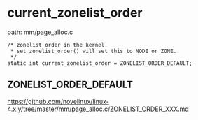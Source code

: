 current_zonelist_order
========================================

path: mm/page_alloc.c
```
/* zonelist order in the kernel.
 * set_zonelist_order() will set this to NODE or ZONE.
 */
static int current_zonelist_order = ZONELIST_ORDER_DEFAULT;
```

ZONELIST_ORDER_DEFAULT
----------------------------------------

https://github.com/novelinux/linux-4.x.y/tree/master/mm/page_alloc.c/ZONELIST_ORDER_XXX.md
